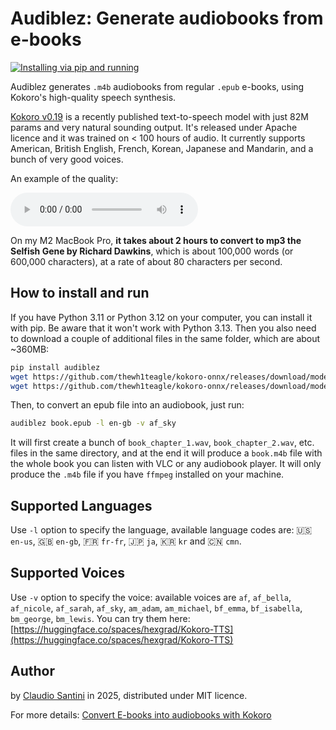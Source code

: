 # Audiblez: Generate  audiobooks from e-books
[![Installing via pip and running](https://github.com/santinic/audiblez/actions/workflows/pip-install.yaml/badge.svg)](https://github.com/santinic/audiblez/actions/workflows/pip-install.yaml)

Audiblez generates `.m4b` audiobooks from regular `.epub` e-books, 
using Kokoro's high-quality speech synthesis.

[Kokoro v0.19](https://huggingface.co/hexgrad/Kokoro-82M) is a recently published text-to-speech model with just 82M params and very natural sounding output.
It's released under Apache licence and it was trained on < 100 hours of audio.
It currently supports American, British English, French, Korean, Japanese and Mandarin, and a bunch of very good voices.

An example of the quality:

<audio controls=""><source type="audio/wav" src="https://huggingface.co/hexgrad/Kokoro-82M/resolve/main/demo/HEARME.wav"></audio>

On my M2 MacBook Pro, **it takes about 2 hours to convert to mp3 the Selfish Gene by Richard Dawkins**, which is about 100,000 words (or 600,000 characters),
at a rate of about 80 characters per second.

## How to install and run

If you have Python 3.11 or Python 3.12 on your computer, you can install it with pip.
Be aware that it won't work with Python 3.13.
Then you also need to download a couple of additional files in the same folder, which are about ~360MB:

```bash
pip install audiblez
wget https://github.com/thewh1teagle/kokoro-onnx/releases/download/model-files/kokoro-v0_19.onnx
wget https://github.com/thewh1teagle/kokoro-onnx/releases/download/model-files/voices.json
```

Then, to convert an epub file into an audiobook, just run:

```bash
audiblez book.epub -l en-gb -v af_sky
```

It will first create a bunch of `book_chapter_1.wav`, `book_chapter_2.wav`, etc. files in the same directory,
and at the end it will produce a `book.m4b` file with the whole book you can listen with VLC or any
 audiobook player.
It will only produce the `.m4b` file if you have `ffmpeg` installed on your machine.

## Supported Languages
Use `-l` option to specify the language, available language codes are:
🇺🇸 `en-us`, 🇬🇧 `en-gb`, 🇫🇷 `fr-fr`, 🇯🇵 `ja`, 🇰🇷 `kr` and 🇨🇳 `cmn`.


## Supported Voices
Use `-v` option to specify the voice:
available voices are `af`, `af_bella`, `af_nicole`, `af_sarah`, `af_sky`, `am_adam`, `am_michael`, `bf_emma`, `bf_isabella`, `bm_george`, `bm_lewis`.
You can try them here: [https://huggingface.co/spaces/hexgrad/Kokoro-TTS](https://huggingface.co/spaces/hexgrad/Kokoro-TTS)

## Author
by [Claudio Santini](https://claudio.uk) in 2025, distributed under MIT licence.

For more details: [Convert E-books into audiobooks with Kokoro](https://claudio.uk/posts/epub-to-audiobook.html)
